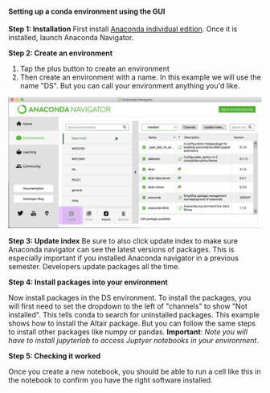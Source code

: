#### Setting up a conda environment using the GUI

**Step 1: Installation** First install [Anaconda individual edition](https://www.anaconda.com/products/individual). Once it is installed, launch Anaconda Navigator.

**Step 2: Create an environment** 

1. Tap the plus button to create an environment
2. Then create an environment with a name. In this example we will use the name "DS". But you can call your environment anything you'd like.

![test](https://raw.githubusercontent.com/cuinfoscience/Docs/main/images/setting_up_a_conda_environment/create_env.png)

**Step 3: Update index**
Be sure to also click update index to make sure Anaconda navigator can see the latest versions of packages. This is especially important if you installed Anaconda navigator in a previous semester. Developers update packages all the time.

**Step 4: Install packages into your environment**

Now install packages in the DS environment. To install the packages, you will first need to set the dropdown to the left of "channels" to show "Not installed". This tells conda to search for uninstalled packages. This example shows how to install the Altair package. But you can follow the same steps to install other packages like numpy or pandas. **Important**: *Note you will have to install jupyterlab to access Juptyer notebooks in your environment*.

**Step 5: Checking it worked**

Once you create a new notebook, you should be able to run a cell like this in the notebook to confirm you have the right software installed. 